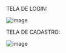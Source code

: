 TELA DE LOGIN:

![image](https://user-images.githubusercontent.com/80722767/196008918-15f6b7ba-bbe1-4eba-b2ea-32e301f35e0a.png)

TELA DE CADASTRO:

![image](https://user-images.githubusercontent.com/80722767/196008930-7c34fd8d-a888-4ba2-aa3a-8ea3aac39d60.png)
